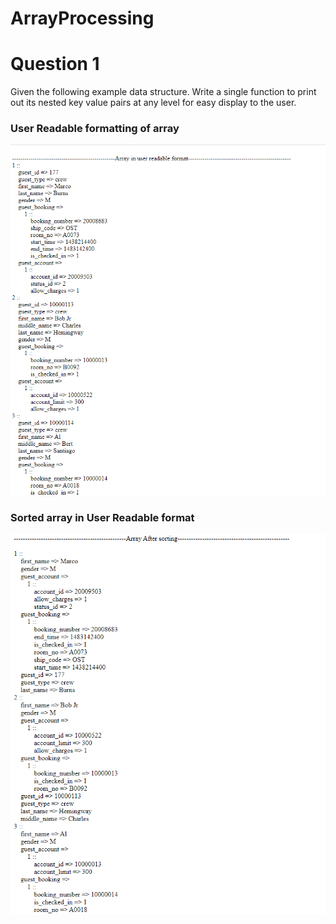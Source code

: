 # ArrayProcessing

# Question 1

Given the following example data structure. Write a single function to print out its nested key value pairs at any level for easy display to the user.

### User Readable formatting of array
![readable](https://raw.githubusercontent.com/vaishalijagtap/arrayProcessing/master/screens/readable.PNG)

### Sorted array in User Readable format
![sortable](https://raw.githubusercontent.com/vaishalijagtap/arrayProcessing/master/screens/sortable.PNG)

